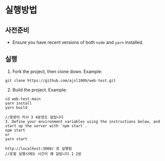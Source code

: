 # 실행방법
## 사전준비

* Ensure you have recent versions of both `node` and `yarn` installed.

## 실행

1. Fork the project, then clone down. Example:
```
git clone https://github.com/ajsl1009/web-test.git
```

2. Build the project. Example:
```
cd web-test-main
yarn install
yarn build

//용량이 커서 3 4분정도 걸립니다
3. Define your environment variables using the instructions below, and start up the server with `npm start`.
npm start
or
yarn start

http://localhost:3000/ 로 실행됨
//로컬 실행시에도 시간이 꽤 걸립니다 1 2분
